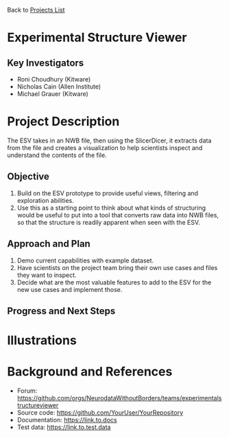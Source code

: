 Back to [Projects List](../../README.md#ProjectsList)

# Experimental Structure Viewer

## Key Investigators

- Roni Choudhury (Kitware)
- Nicholas Cain (Allen Institute)
- Michael Grauer (Kitware)

# Project Description

The ESV takes in an NWB file, then using the SlicerDicer, it extracts data from the file and creates a visualization to help scientists inspect and understand the contents of the file.

## Objective

1. Build on the ESV prototype to provide useful views, filtering and exploration abilities.
1. Use this as a starting point to think about what kinds of structuring would be useful to put into a tool that converts raw data into NWB files, so that the structure is readily apparent when seen with the ESV.

## Approach and Plan

1. Demo current capabilities with example dataset.
1. Have scientists on the project team bring their own use cases and files they want to inspect.
1. Decide what are the most valuable features to add to the ESV for the new use cases and implement those.

## Progress and Next Steps

<!--Describe progress and next steps in a few bullet points as you are making progress.-->

# Illustrations


<!--Add pictures and links to videos that demonstrate what has been accomplished.-->

<!--![Description of picture](Example2.jpg)-->

<!--![Some more images](Example2.jpg)-->

# Background and References

<!--Use this space for information that may help people better understand your project, like links to papers, source code, or data.-->

- Forum: https://github.com/orgs/NeurodataWithoutBorders/teams/experimentalstructureviewer
- Source code: https://github.com/YourUser/YourRepository
- Documentation: https://link.to.docs
- Test data: https://link.to.test.data

